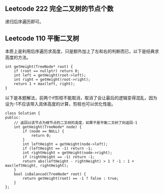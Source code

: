 ## Leetcode 222 完全二叉树的节点个数
递归后序遍历即可。


## Leetcode 110 平衡二叉树
本质上是利用后序遍历求高度，只是额外加上了左和右的判断而已，以下是经典求高度的方法。
```
int getHeight(TreeNode* root) {
    if (root == nullptr) return 0;
    int left = getHeight(root->left);
    int right = getHeight(root->right);
    return 1 + max(left, right);
}

```
以下是本题解法，前两个if剪枝不能取消，取消了会让最后的逻辑变得混乱，因为设为-1不应该带入具体高度的计算，剪枝也可以优化性能。
```
class Solution {
public:
    // 返回以该节点为根节点的二叉树的高度，如果不是平衡二叉树了则返回-1
    int getHeight(TreeNode* node) {
        if (node == NULL) {
            return 0;
        }
        int leftHeight = getHeight(node->left);
        if (leftHeight == -1) return -1;
        int rightHeight = getHeight(node->right);
        if (rightHeight == -1) return -1;
        return abs(leftHeight - rightHeight) > 1 ? -1 : 1 + max(leftHeight, rightHeight);
    }
    bool isBalanced(TreeNode* root) {
        return getHeight(root) == -1 ? false : true;
    }
};
```
